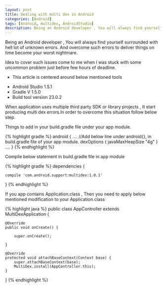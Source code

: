 ```yaml
---
layout: post
title: Dealing with multi dex in Android
categories: [Android]
tags: [Android, multidex, AndroidStudio]
description: Being an Android developer , You will always find yourself surrounded with hell lot of unknown errors. And overcome such errors to deliver things on time become your worst nightmare.
---
```

Being an Android developer , You will always find yourself surrounded with hell lot of unknown errors. And overcome such errors to deliver things on time become your worst nightmare.

Idea to cover such issues come to me when I was stuck with some uncommon problem just before few hours of deadline.

* This article is centered around below mentioned tools
- Android Studio 1.5.1
- Gradle V 1.5.0
- Build tool version 23.0.2

When application uses multiple third party SDK or library projects , It start producing multi dex errors.In order to overcome this situation follow below step.

Things to add in your build.gradle file under your app module.

{% highlight gradle %}
android {
....
//Add below line under android{}, in build.gradle file of your app module.
dexOptions {
    javaMaxHeapSize "4g"
}
....
}
{% endhighlight %}

Compile below statement in build.gradle file in app module

{% highlight gradle %}
dependencies {

    compile 'com.android.support:multidex:1.0.1'
}
{% endhighlight %}

If you app contains Application.class , Then you need to apply below mentioned modification to your Application.class

{% highlight java %}
public class AppController extends MultiDexApplication {

    @Override
    public void onCreate() {

        super.onCreate();

    }

    @Override
    protected void attachBaseContext(Context base) {
        super.attachBaseContext(base);
        MultiDex.install(AppController.this);
    }
}
{% endhighlight %}
